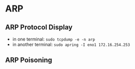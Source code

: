 # ARP
## ARP Protocol Display
- in one terminal: `sudo tcpdump -e -n arp`
- in another terminal: `sudo apring -I eno1 172.16.254.253`

## ARP Poisoning
